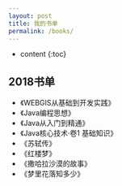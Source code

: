```yaml
---
layout: post
title: 我的书单
permalink: /books/
---
```


* content
{:toc}


2018书单
-----------------------------------------------------------------

+ 《WEBGIS从基础到开发实践》
+ 《Java编程思想》
+ 《Java从入门到精通》
+ 《Java核心技术·卷1 基础知识》
+ 《苏轼传》
+ 《红楼梦》
+ 《撒哈拉沙漠的故事》
+ 《梦里花落知多少》